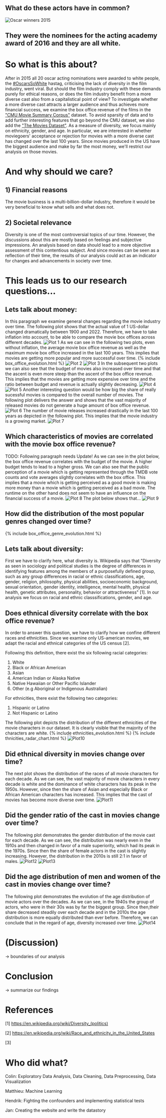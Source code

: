 ## What do these actors have in common?

![Oscar winners 2015](https://user-images.githubusercontent.com/115152807/208877192-e9ee9d61-9026-4395-9545-90735e8a4897.jpg)

## They were the nominees for the acting academy award of 2016 and they are all white.

# So what is this about?
After in 2015 all 20 oscar acting nominations were awarded to white people, the [#OscarsSoWhite](https://mobile.twitter.com/search?q=%23oscarssowhite) hastag, criticising the lack of diversity in the film industry, went viral. But should the film industry comply with these demands purely for ethical reasons, or does the film industry benefit from a more diverse cast also from a capitalistical point of view? To investigate whether a more diverse cast attracts a larger audience and thus achieves more financial success, we examine the box office revenue of the films in the ["CMU Movie Summary Corpus"](http://www.cs.cmu.edu/~ark/personas/) dataset. To avoid sparsity of data and to add further interesting features that go beyond the CMU dataset, we also add the ["The Movies Dataset"](https://www.kaggle.com/datasets/rounakbanik/the-movies-dataset). As a measure of diversity, we focus mainly on ethnicity, gender, and age. In particular, we are interested in whether moviegoers' acceptance or rejection for movies with a more diverse cast has changed over the last 100 years. Since movies produced in the US have the biggest audience and make by far the most money, we'll restrict our analysis on those movies.

# And why should we care?
## 1) Financial reasons
The movie business is a multi-billion-dollar industry, therefore it would be very beneficial to know what sells and what does not. 

## 2) Societal relevance
Diversity is one of the most controversial topics of our time. However, the discussions about this are mostly based on feelings and subjective impressions. An analysis based on data should lead to a more objective assessment of this contentious subject. And since movies can be seen as a reflection of their time, the results of our analysis could act as an indicator for changes and advancements in society over time.

# This leads us to our research questions...

## Lets talk about money:
In this paragraph we examine general changes regarding the movie industry over time.
The following plot shows that the actual value of 1 US-dollar changed dramatically between 1900 and 2022. Therefore, we have to take inflation into account, to be able to compare the movie box offices across different decades.
![Plot 1](https://user-images.githubusercontent.com/115152807/209177949-5a73702e-4890-4ad2-9b06-ec33899c320f.png)
As we can see in the following two plots, even without inflation, the average movie box office revenue as well as the maximum movie box office increased in the last 100 years. This implies that movies are getting more popular and more successful over time.
{% include box_office_evolution.html %}
![Plot 2](https://user-images.githubusercontent.com/115152807/209178710-2f249046-6815-4067-9520-86217c420ffd.png)
![Plot 3](https://user-images.githubusercontent.com/115152807/209178721-97e6d243-7740-486d-9794-6be34d165d8d.png)
In the subsequent two plots we can also see that the budget of movies also increased over time and that the ascent is even more steep than the ascent of the box office revenue. This implies that the movies are getting more expensive over time and the ratio between budget and revenue is actually slightly decreasing.
![Plot 4](https://user-images.githubusercontent.com/115152807/209180362-2b5e1b7c-1443-4f84-a45d-0ed5a31b3f81.png)
![Plot 5](https://user-images.githubusercontent.com/115152807/209180368-b18c693f-649e-4aca-93e0-88fb5cb4a354.png)
Another interesting question would be how big the share of really sucessful movies is compared to the overall number of movies. The following plot delivers the answer and shows that the vast majority of released movies do not generate a huge amount of box office revenue.
![Plot 6](https://user-images.githubusercontent.com/115152807/209185289-29440889-5ec5-4f8e-807b-8f1717a29388.png)
The number of movie releases increased drastically in the last 100 years as depicted in the following plot. This implies that the movie industry is a growing market.
![Plot 7](https://user-images.githubusercontent.com/115152807/209181308-758de80c-eceb-40a5-b887-de69bc6b4421.png)

##	Which characteristics of movies are correlated with the movie box office revenue?
TODO: Following paragraph needs Update!
As we can see in the plot below, the box office revenue correlates with the budget of the movie. A higher budget tends to lead to a higher gross. We can also see that the public perception of a movie which is getting represented through the TMDB vote counts and vote averages slightly correlates with the box office. This implies that a movie which is getting perceived as a good movie is making more money than a movie which is getting perceived as a bad movie. The runtime on the other hand does not seem to have an influence on the financial success of a movie.
![Plot 8](https://user-images.githubusercontent.com/115152807/209186176-9e28bcdb-5e37-4cae-8b1d-bfe2af0cdea2.png)
The plot below shows that...
![Plot 9](https://user-images.githubusercontent.com/115152807/209186298-721c7829-4484-48cc-b2ba-9a9cdda08207.png)

## How did the distribution of the most popular genres changed over time?
{% include box_office_genre_evolution.html %}

## Lets talk about diversity:
First we have to clarify here, what diversity is. Wikipedia says that "Diversity as seen in sociology and political studies is the degree of differences in identifying features among the members of a purposefully defined group, such as any group differences in racial or ethnic classifications, age, gender, religion, philosophy, physical abilities, socioeconomic background, sexual orientation, gender identity, intelligence, mental health, physical health, genetic attributes, personality, behavior or attractiveness" [1]. In our analysis we focus on racial and ethnic classsifications, gender, and age. 

##	Does ethnical diversity correlate with the box office revenue?
In order to answer this question, we have to clarify how we confine different races and ethnicities. Since we examine only US-american movies, we adapt the racial and ethnical categories of the US census [2].

Following this definition, there exist the six following racial categories: 
1) White
2) Black or African American
3) Asian
4) American Indian or Alaska Native
5) Native Hawaiian or Other Pacific Islander
6) Other (e.g Aboriginal or Indigenous Australian)

For ethnicities, there exist the following two categories:
1) Hispanic or Latino
2) Not Hispanic or Latino

The following plot depicts the distribution of the different ethnicities of the movie characters in our dataset. It is clearly visible that the majority of the characters are white.
{% include ethnicities_evolution.html %}
{% include thnicities_radar_chart.html %}
![Plot10](https://user-images.githubusercontent.com/115152807/209190539-a0584b66-48ff-43be-89b0-2d11be17eb32.png)
##	Did ethnical diversity in movies change over time?
The next plot shows the distribution of the races of all movie characters for each decade. As we can see, the vast majority of movie characters in every decade is white and the dominance of white characters has its peak in the 1950s. However, since then the share of Asian and especially Black or African American characters has increased. This implies that the cast of movies has become more diverse over time.
![Plot11](https://user-images.githubusercontent.com/115152807/209192030-38489df2-2862-4316-8469-7fa7be316b8e.png)

##	Did the gender ratio of the cast in movies change over time?
The following plot demonstrates the gender distribution of the movie cast for each decade. As we can see, the distribution was nearly even in the 1910s and then changed in favor of a male superiority, which had its peak in the 1970s. Since then the share of female actors in the cast is slightly increasing. However, the distribution in the 2010s is still 2:1 in favor of males.
![Plot12](https://user-images.githubusercontent.com/115152807/209193221-4388528e-38ed-4aa5-a18f-9b0e48a70b19.png)
![Plot13](https://user-images.githubusercontent.com/115152807/209194110-2c4fa8d9-7e0c-41c1-809d-a2a048ac2738.png)

## Did the age distribution of men and women of the cast in movies change over time?
The following plot demonstrates the evolution of the age distribution of movie actors over the decades. As we can see, in the 1940s the group of actors, who were in their 30s was by far the biggest group. Since then,their share decreased steadily over each decade and in the 2010s the age distribution is more equally distributed than ever before. Therefore, we can conclude that in the regard of age, diversity increased over time.
![Plot14](https://user-images.githubusercontent.com/115152807/209194265-a755cada-7575-4883-a730-7680ba750de2.png)

# (Discussion)
-> boundaries of our analysis

# Conclusion
-> summarize our findings

# References
[1] https://en.wikipedia.org/wiki/Diversity_(politics)

[2] https://en.wikipedia.org/wiki/Race_and_ethnicity_in_the_United_States

[3]

# Who did what?
Colin: Exploratory Data Analysis, Data Cleaning, Data Preprocessing, Data Visualization

Matthieu: Machine Learning

Hendrik: Fighting the confounders and implementing statistical tests

Jan: Creating the website and write the datastory
